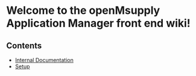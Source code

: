 # Welcome to the **openMsupply** Application Manager front end wiki!

## Contents

- [Internal Documentation](internal/Home.md)
- [Setup](internal/setup/Home.md)
